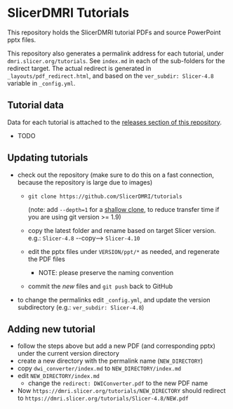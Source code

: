 # SlicerDMRI Tutorials

This repository holds the SlicerDMRI tutorial PDFs and source PowerPoint pptx files.

This repository also generates a permalink address for each tutorial, under `dmri.slicer.org/tutorials`. See `index.md` in each of the sub-folders for the redirect target. The actual redirect is generated in `_layouts/pdf_redirect.html`, and based on the `ver_subdir: Slicer-4.8` variable in `_config.yml`.

## Tutorial data

Data for each tutorial is attached to the [releases section of this repository](https://github.com/SlicerDMRI/tutorials/releases).
  - TODO

## Updating tutorials

- check out the repository (make sure to do this on a fast connection, because the repository is large due to images)
  - `git clone https://github.com/SlicerDMRI/tutorials`
    
    (note: add `--depth=1` for a [shallow clone](https://git-scm.com/docs/git-clone#git-clone---depthltdepthgt), to reduce transfer time if you are using
    git version >= 1.9)
    
  - copy the latest folder and rename based on target Slicer version. e.g.: `Slicer-4.8` --copy--> `Slicer-4.10`
  - edit the pptx files under `VERSION/ppt/*` as needed, and regenerate the PDF files
    - NOTE: please preserve the naming convention
  - commit the *new* files and `git push` back to GitHub
  
- to change the permalinks edit `_config.yml`, and update the version subdirectory (e.g.: `ver_subdir: Slicer-4.8`)

## Adding new tutorial
- follow the steps above but add a new PDF (and corresponding pptx) under the current version directory
- create a new directory with the permalink name (`NEW_DIRECTORY`)
- copy `dwi_converter/index.md` to `NEW_DIRECTORY/index.md`
- edit `NEW_DIRECTORY/index.md`
  - change the `redirect: DWIConverter.pdf` to the new PDF name
- Now `https://dmri.slicer.org/tutorials/NEW_DIRECTORY` should redirect to `https://dmri.slicer.org/tutorials/Slicer-4.8/NEW.pdf`
